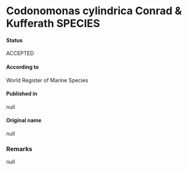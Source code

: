 Codonomonas cylindrica Conrad & Kufferath SPECIES
=======

#### Status
ACCEPTED

#### According to
World Register of Marine Species

#### Published in
null

#### Original name
null

### Remarks
null